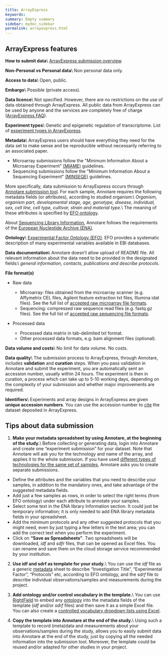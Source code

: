 ```yaml
---
title: ArrayExpress
keywords:
summary: Empty summary
sidebar: mydoc_sidebar
permalink: arrayexpress.html
---
```

## ArrayExpress features
**How to submit data**\\
[ArrayExpress submission overview](https://www.ebi.ac.uk/arrayexpress/submit/overview).

**Non-Personal vs Personal data**\\
Non personal data only.

**Access to data**\\
Open, public.

**Embargo**\\
Possible (private access).

**Data licence**\\
Not specified. However, there are no restrictions on the use of data obtained through ArrayExpress. All public data from ArrayExpress can be used by anyone and the services are completely free of charge ([ArrayExpress FAQ](https://www.ebi.ac.uk/arrayexpress/help/FAQ.html#data_restrictions)).

**Experiment types**\\
Genetic and epigenetic regulation of transcriptome. List of [experiment types in ArrayExpress](https://www.ebi.ac.uk/arrayexpress/help/experiment_types).

**Metadata**\\
ArrayExpress users should have everything they need for the data set to make sense and be reproducible without necessarily referring to an associated paper.  
* Microarray submissions follow the "Minimum Information About a Microarray Experiment" [(MIAME)](http://fged.org/projects/miame/) guidelines.
* Sequencing submissions follow the "Minimum Information About a Sequencing Experiment" [(MINSEQE)](http://fged.org/projects/minseqe/) guidelines.

More specifically, data submission to ArrayExpress occurs through [Annotare submission tool](https://www.ebi.ac.uk/fg/annotare/login/). For each sample, Annotare requires the following metadata fields (or attributes), according to studied organism:\\
*Organism, organism part, developmental stage, age, genotype, disease, individual, sex, cell line, cell type, cultivar, strain and material type*.\\
The meaning of these attributes is specified by [EFO ontology](https://www.ebi.ac.uk/ols/ontologies/efo).

About  [Sequencing Library Information](https://www.ebi.ac.uk/fg/annotare/help/seq_lib_spec), Annotare follows the requirements of the [European Nucleotide Archive (ENA)](https://www.ebi.ac.uk/ena/about).

**Ontology**\\
[Experimental Factor Ontology (EFO)](https://www.ebi.ac.uk/ols/ontologies/efo). EFO provides a systematic description of many experimental variables available in EBI databases.

**Data documentation**\\
Annotare doesn’t allow upload of README file. All relevant information about the data need to be provided in the designated fields:\\
*general information, contacts, publications and describe protocols*.

**File format(s)**
* Raw data
  * Microarray: files obtained from the microarray scanner (e.g. Affymetrix CEL files, Agilent feature extraction txt files, Illumina idat files). See the full list of [accepted raw microarray file formats](https://www.ebi.ac.uk/fg/annotare/help/accepted_raw_ma_file_formats).
  * Sequencing: compressed raw sequence read files (e.g. fastq.gz files). See the full list of [accepted raw sequencing file formats](https://www.ebi.ac.uk/arrayexpress/help/UHTS_submissions.html#HowToSubmit).

* Processed data
  * Processed data matrix in tab-delimited txt format.
  * Other processed data formats, e.g. bam alignment files (optional).

**Data volume and costs**\\
No limit for data volume. No costs.

**Data quality**\\
The submission process to ArrayExpress, through Annotare, includes **validation** and **curation** steps. When you pass validation in Annotare and submit the experiment, you are automatically sent an accession number, usually within 24 hours. The experiment is then in curation, a process which can take up to 5-10 working days, depending on the complexity of your submission and whether major improvements are required.

**Identifiers**\\
Experiments and array designs in ArrayExpress are given **unique accession numbers**. You can use the accession number to [cite](https://www.ebi.ac.uk/arrayexpress/help/FAQ.html#cite) the dataset deposited in ArrayExpress.

## Tips about data submission
1.  **Make your metadata spreadsheet by using Annotare, at the beginning of the study.**\\
Before collecting or generating data, login into Annotare and create one “experiment submission” for your dataset. Note that Annotare will ask you for the technology and name of the array, and applies it to the whole submission. If you have used [different types of technologies for the same set of samples](https://www.ebi.ac.uk/arrayexpress/help/pre-submission_checklist), Annotare asks you to create separate submissions.
  * Define the attributes and the variables that you need to describe your samples, in addition to the mandatory ones, and take advantage of the suggested metadata fields.
  * Add just a few samples as rows, in order to select the right terms (from EFO ontology) under each attribute to annotate your samples.
  * Select some text in the ENA library Information section. It could just be temporary information; it is only needed to add ENA library metadata fields in your spreadsheet.
  * Add the minimum protocols and any other suggested protocols that you might need, even by just typing a few letters in the text area; you can add the correct text when you perform the experiment.
  * Click on **“Save as Spreadsheets”**. Two spreadsheets will be downloaded, *idf* and *sdfr* files, that can be opened as Excel files. You can rename and save them on the cloud storage service recommended by your institution.

2.  **Use idf and sdrf as template for your study.**\\
You can use the *idf* file as a generic [metadata](metadata) sheet to describe “Investigation Title”, “Experimental Factor”, “Protocols” etc, according to EFO ontology, and the *sdrf* file to describe individual observations/samples and measurements during the project.

3.  **Add ontology and/or control vocabulary in the template.**\\
You can use [RightField](https://rightfield.org.uk) to embed any [ontology](ontology) into the metadata fields of the template (*idf* and/or *sdrf* files) and then save it as a simple Excel file. You can also create a [controlled vocabulary dropdown lists using Excel](https://support.microsoft.com/en-us/office/create-a-drop-down-list-7693307a-59ef-400a-b769-c5402dce407b?ui=en-us&rs=en-us&ad=us).

4.  **Copy the template into Annotare at the end of the study.**\\
Using such a template to record (meta)data and measurements about your observations/samples during the study, allows you to easily submit data into Annotare at the end of the study, just by copying all the needed information into the submission tool. Moreover, the template could be reused and/or adapted for other studies in your project.
